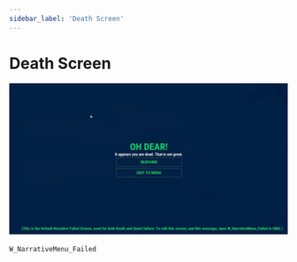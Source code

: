 ```yaml
---
sidebar_label: 'Death Screen'
---
```


# Death Screen

![death-screen.webp](..%2F..%2F..%2Fstatic%2Fimg%2Fpro%2Fui%2Fdeath-screen.webp)

`W_NarrativeMenu_Failed`

